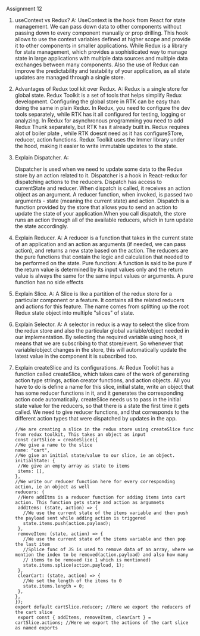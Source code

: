 Assignment 12

1. useContext vs Redux?
   A:
   UseContext is the hook from React for state management. We can pass down data to other components without passing down to every component manually or prop drilling. This hook allows to use the context variables defined at higher scope and provide it to other components in smaller applications. While Redux is a library for state management, which provides a sophisticated way to manage state in large applications with multiple data sources and multiple data exchanges between many components. Also the use of Redux can improve the predictability and testability of your application, as all state updates are managed through a single store.

2. Advantages of Redux tool kit over Redux.
   A:
   Redux is a single store for global state. Redux Toolkit is a set of tools that helps simplify Redux development.
   Configuring the global store in RTK can be easy than doing the same in plain Redux.
   In Redux, you need to configure the dev tools separately, while RTK has it all configured for testing, logging or analyzing.
   In Redux for asynchronous programming you need to add Redux Thunk separately, but RTK has it already built in.
   Redux requires alot of boiler plate , while RTK doesnt need as it has configureSTore, reducer, action functions.
   Redux Toolkit uses the Immer library under the hood, making it easier to write immutable updates to the state.

3. Explain Dispatcher.
   A:

   Dispatcher is used when we need to update some data to the Redux store by an action related to it. Dispatcher is a hook in React-redux for dispatching actions to the reducers. Dispatch has access to currentState and reducer.
   When dispatch is called, it receives an action object as an argument.
   A reducer function, when invoked, is passed two arguments - state (meaning the current state) and action.
   Dispatch is a function provided by the store that allows you to send an action to update the state of your application.When you call dispatch, the store runs an action through all of the available reducers, which in turn update the state accordingly.

4. Explain Reducer.
   A:
   A reducer is a function that takes in the current state of an application and an action as arguments (if needed, we can pass action), and returns a new state based on the action. The reducers are the pure functions that contain the logic and calculation that needed to be performed on the state.
   Pure function: A function is said to be pure if the return value is determined by its input values only and the return value is always the same for the same input values or arguments. A pure function has no side effects

5. Explain Slice.
   A:
   A Slice is like a partition of the redux store for a particular component or a feature. It contains all the related reducers and actions for this feature. The name comes from splitting up the root Redux state object into multiple "slices" of state.

6. Explain Selector.
   A:
   A selector in redux is a way to select the slice from the redux store and also the particular global variable/object needed in our implementation. By selecting the required variable using hook, it means that we are subscribing to that store/event. So whenever that variable/object changes in the store, this will automatically update the latest value in the component it is subscribed too.

7. Explain createSlice and its configurations.
   A: Redux Toolkit has a function called createSlice, which takes care of the work of generating action type strings, action creator functions, and action objects. All you have to do is define a name for this slice, initial state, write an object that has some reducer functions in it, and it generates the corresponding action code automatically. createSlice needs us to pass in the initial state value for the reducers, so that there is a state the first time it gets called. We need to give reducer functions, and that corresponds to the different action types that were dispatched by updates in the app.

   ```
   //We are creating a slice in the redux store using createSlice func from redux toolkit, This takes an object as input
   const cartSlice = createSlice({
   //We give a name to the slice
   name: "cart",
   //We give an initial state/value to our slice, ie an object.
   initialState: {
    //We give an empty array as state to items
    items: [],
   },
   //We write our reducer function here for every corresponding action, ie an object as well
   reducers: {
    //Here addItms is a reducer function for adding items into cart action. This function gets state and action as argumnets
    addItems: (state, action) => {
      //We use the current state of the items variable and then push the payload sent while adding action is triggered
      state.items.push(action.payload);
    },
    removeItem: (state, action) => {
      //We use the current state of the items variable and then pop the last item
      //Splice func of JS is used to remove data of an array, where we mention the index to be removed(action.payload) and also how many
      // items to be removed (ie 1 which is mentioned)
      state.items.splice(action.payload, 1);
    },
    clearCart: (state, action) => {
      //We set the length of the items to 0
      state.items.length = 0;
    },
   },
   });
   export default cartSlice.reducer; //Here we export the reducers of the cart slice
    export const { addItems, removeItem, clearCart } = cartSlice.actions; //Here we export the actions of the cart slice as named exports

   ```
